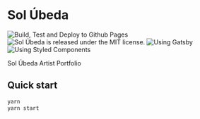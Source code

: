 # Sol Úbeda

![Build, Test and Deploy to Github Pages](https://github.com/kloderart/solubeda/workflows/Build,%20Test%20and%20Deploy%20to%20Github%20Pages/badge.svg)
![Sol Úbeda is released under the MIT license.](https://img.shields.io/badge/license-MIT-blue.svg)
![Using Gatsby](https://img.shields.io/badge/Gatsby-3.12-%23673494)
![Using Styled Components](https://img.shields.io/badge/Styled%20Components-5.3-yellow)

Sol Úbeda Artist Portfolio

## Quick start

```sh
yarn
yarn start
```
